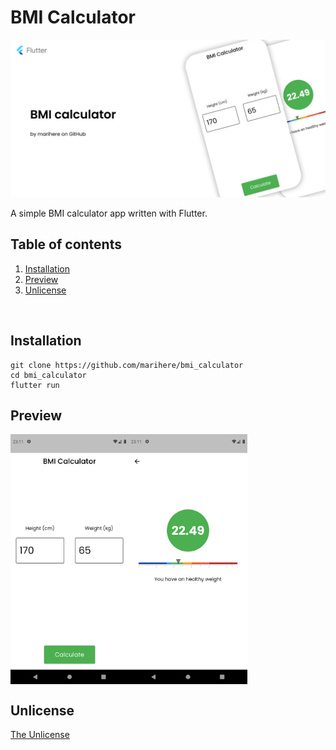 # BMI Calculator

<img align="center" alt="Banner" src="https://github.com/marihere/bmi_calculator/blob/master/images/banner.png">
<br><br>
A simple BMI calculator app written with Flutter.

<br>

## Table of contents
1. [Installation](https://github.com/marihere/bmi_calculator#installation)
2. [Preview](https://github.com/marihere/bmi_calculator#preview)
3. [Unlicense](https://github.com/marihere/bmi_calculator#unlicense)

<br>

## Installation

```
git clone https://github.com/marihere/bmi_calculator
cd bmi_calculator
flutter run
```


## Preview

<img align="left" alt="Homepage" src="https://github.com/marihere/bmi_calculator/blob/master/images/homepage.png" height="400" />
<img align="center" alt="BMI results" src="https://github.com/marihere/bmi_calculator/blob/master/images/bmi_results.png" height="400" />

## Unlicense

[The Unlicense](https://github.com/marihere/bmi_calculator/blob/master/UNLICENSE)
